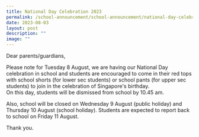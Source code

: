 ```yaml
---
title: National Day Celebration 2023
permalink: /school-announcement/school-announcement/national-day-celebration-2023/
date: 2023-08-03
layout: post
description: ""
image: ""
---
```

Dear parents/guardians,

Please note for Tuesday 8 August, we are having our National Day celebration in school and students are encouraged to come in their red tops with school shorts (for lower sec students) or school pants (for upper sec students) to join in the celebration of Singapore's birthday. <br>On this day, students will be dismissed from school by 10.45 am.

Also, school will be closed on Wednesday 9 August (public holiday) and Thursday 10 August (school holiday). Students are expected to report back to school on Friday 11 August.

Thank you.